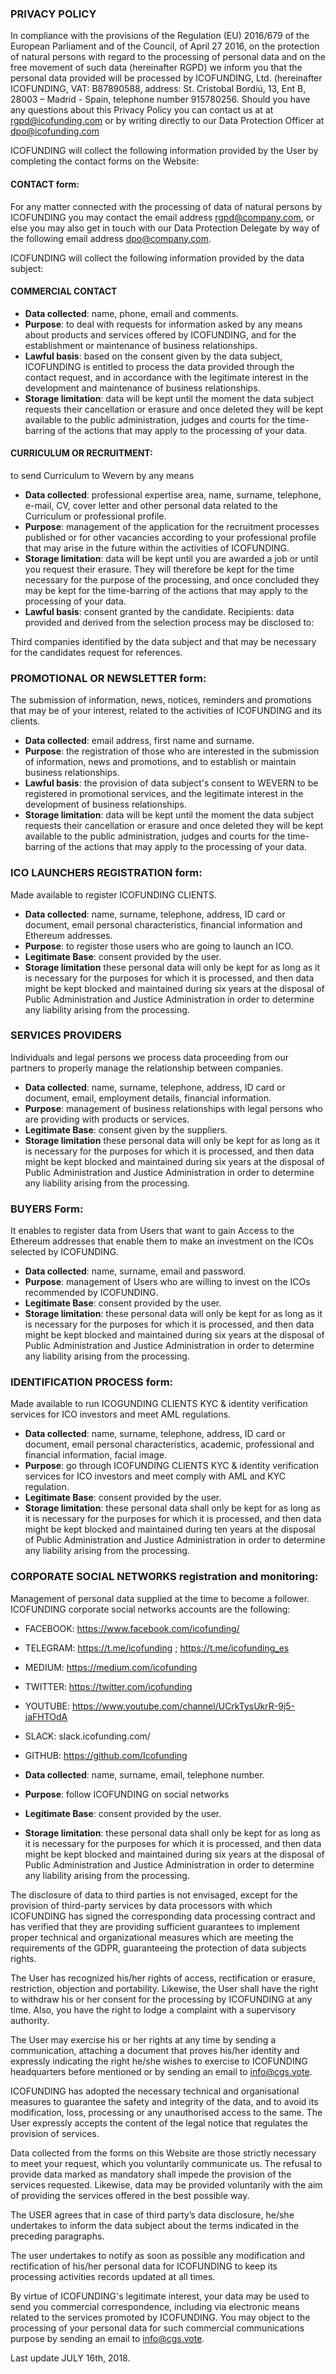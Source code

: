 ### PRIVACY POLICY

In compliance with the provisions of the Regulation (EU) 2016/679 of the European Parliament and of the
Council, of April 27 2016, on the protection of natural persons with regard to the processing of personal data and
on the free movement of such data (hereinafter RGPD) we inform you that the personal data provided will be
processed by ICOFUNDING, Ltd. (hereinafter ICOFUNDING, VAT: B87890588, address: St. Cristobal Bordiú,
13, Ent B, 28003 – Madrid - Spain, telephone number 915780256. Should you have any questions about this
Privacy Policy you can contact us at at rgpd@icofunding.com or by writing directly to our Data Protection Officer
at dpo@icofunding.com

ICOFUNDING will collect the following information provided by the User by completing the contact forms on the
Website:

#### CONTACT form: 

For any matter connected with the processing of data of natural persons by ICOFUNDING you may contact the email address rgpd@company.com, or else you may also get in touch with our Data Protection Delegate by way of the following email address dpo@company.com.

ICOFUNDING will collect the following information provided by the data subject:

#### COMMERCIAL CONTACT

* **Data collected**: name, phone, email and comments.
* **Purpose**: to deal with requests for information asked by any means about products and services offered by ICOFUNDING, and for the establishment or maintenance of business relationships.
* **Lawful basis**: based on the consent given by the data subject, ICOFUNDING is entitled to process the data provided through the contact request, and in accordance with the legitimate interest in the development and maintenance of business relationships.
* **Storage limitation**: data will be kept until the moment the data subject requests their cancellation or erasure and once deleted they will be kept available to the public administration, judges and courts for the time-barring of the actions that may apply to the processing of your data.

#### CURRICULUM OR RECRUITMENT: 

to send Curriculum to Wevern by any means

* **Data collected**: professional expertise area, name, surname, telephone, e-mail, CV, cover letter and other personal data related to the Curriculum or professional profile.
* **Purpose**: management of the application for the recruitment processes published or for other vacancies according to your professional profile that may arise in the future within the activities of ICOFUNDING.
* **Storage limitation**: data will be kept until you are awarded a job or until you request their erasure. They will therefore be kept for the time necessary for the purpose of the processing, and once concluded they may be kept for the time-barring of the actions that may apply to the processing of your data.
* **Lawful basis**: consent granted by the candidate.
Recipients: data provided and derived from the selection process may be disclosed to:

Third companies identified by the data subject and that may be necessary for the candidates
request for references.

### PROMOTIONAL OR NEWSLETTER form: 

The submission of information, news, notices, reminders and promotions that may be of your interest, related to the activities of ICOFUNDING and its clients.

* **Data collected**: email address, first name and surname.
* **Purpose**: the registration of those who are interested in the submission of information, news and promotions, and to establish or maintain business relationships.
* **Lawful basis**: the provision of data subject&#39;s consent to WEVERN to be registered in promotional services, and the legitimate interest in the development of business relationships.
* **Storage limitation**: data will be kept until the moment the data subject requests their cancellation or erasure and once deleted they will be kept available to the public administration, judges and courts for the time-barring of the actions that may apply to the processing of your data.

### ICO LAUNCHERS REGISTRATION form: 

Made available to register ICOFUNDING CLIENTS.

* **Data collected**:  name, surname, telephone, address, ID card or document, email personal characteristics, financial information and Ethereum addresses. 
* **Purpose**: to register those users who are going to launch an ICO.
* **Legitimate Base**: consent provided by the user.
* **Storage limitation** these personal data will only be kept for as long as it is necessary for the purposes for which it is processed, and then data might be kept blocked and maintained during six years at the disposal of Public Administration and Justice Administration in order to determine any liability arising from the processing.


### SERVICES PROVIDERS

Individuals and legal persons we process data proceeding from our partners to properly manage the relationship between companies.

* **Data collected**: name, surname, telephone, address, ID card or document, email, employment details, financial information.
* **Purpose**: management of business relationships with legal persons who are providing with products or services.
* **Legitimate Base**: consent given by the suppliers.
* **Storage limitation** these personal data will only be kept for as long as it is necessary for the purposes for which it is processed, and then data might be kept blocked and maintained during six years at the disposal of Public Administration and Justice Administration in order to determine any liability arising from the processing.

### BUYERS Form: 

It enables to register data from Users that want to gain Access to the Ethereum addresses that enable them to make an investment on the ICOs selected by ICOFUNDING.

* **Data collected**: name, surname, email and password.
* **Purpose**: management of Users who are willing to invest on the ICOs recommended by ICOFUNDING.
* **Legitimate Base**: consent provided by the user.
* **Storage limitation**: these personal data will only be kept for as long as it is necessary for the
purposes for which it is processed, and then data might be kept blocked and maintained during
six years at the disposal of Public Administration and Justice Administration in order to
determine any liability arising from the processing.

### IDENTIFICATION PROCESS form: 

Made available to run ICOGUNDING CLIENTS KYC & identity verification services for ICO investors and meet AML regulations.

* **Data collected**:  name, surname, telephone, address, ID card or document, email personal characteristics, academic, professional and financial information, facial image.
* **Purpose**: go through ICOFUNDING CLIENTS KYC & identity verification services for ICO investors and meet comply with AML and KYC regulation.
* **Legitimate Base**: consent provided by the user.
* **Storage limitation**: these personal data shall only be kept for as long as it is necessary for the purposes for which it is processed, and then data might be kept blocked and maintained during ten years at the disposal of Public Administration and Justice Administration in order to determine any liability arising from the processing.

### CORPORATE SOCIAL NETWORKS registration and monitoring: 

Management of personal data supplied at the time to become a follower. ICOFUNDING corporate social networks accounts are the following:
* FACEBOOK: https://www.facebook.com/icofunding/
* TELEGRAM: https://t.me/icofunding ; https://t.me/icofunding_es
* MEDIUM: https://medium.com/icofunding
* TWITTER: https://twitter.com/icofunding
* YOUTUBE: https://www.youtube.com/channel/UCrkTysUkrR-9j5-jaFHTOdA
* SLACK: slack.icofunding.com/
* GITHUB: https://github.com/Icofunding

* **Data collected**: name, surname, email, telephone number.
* **Purpose**: follow ICOFUNDING on social networks
* **Legitimate Base**: consent provided by the user.
* **Storage limitation**: these personal data shall only be kept for as long as it is necessary for the
purposes for which it is processed, and then data might be kept blocked and maintained during
six years at the disposal of Public Administration and Justice Administration in order to
determine any liability arising from the processing.

The disclosure of data to third parties is not envisaged, except for the provision of third-party services by data
processors with which ICOFUNDING has signed the corresponding data processing contract and has verified
that they are providing sufficient guarantees to implement proper technical and organizational measures which
are meeting the requirements of the GDPR, guaranteeing the protection of data subjects rights.

The User has recognized his/her rights of access, rectification or erasure, restriction, objection and portability.
Likewise, the User shall have the right to withdraw his or her consent for the processing by ICOFUNDING at any
time. Also, you have the right to lodge a complaint with a supervisory authority.

The User may exercise his or her rights at any time by sending a communication, attaching a document that
proves his/her identity and expressly indicating the right he/she wishes to exercise to ICOFUNDING
headquarters before mentioned or by sending an email to info@cgs.vote.

ICOFUNDING has adopted the necessary technical and organisational measures to guarantee the safety and
integrity of the data, and to avoid its modification, loss, processing or any unauthorised access to the same.
The User expressly accepts the content of the legal notice that regulates the provision of services.

Data collected from the forms on this Website are those strictly necessary to meet your request, which you
voluntarily communicate us. The refusal to provide data marked as mandatory shall impede the provision of the
services requested. Likewise, data may be provided voluntarily with the aim of providing the services offered in
the best possible way.

The USER agrees that in case of third party’s data disclosure, he/she undertakes to inform the data subject about
the terms indicated in the preceding paragraphs.

The user undertakes to notify as soon as possible any modification and rectification of his/her personal data for
ICOFUNDING to keep its processing activities records updated at all times.

By virtue of ICOFUNDING's legitimate interest, your data may be used to send you commercial correspondence,
including via electronic means related to the services promoted by ICOFUNDING. You may object to the
processing of your personal data for such commercial communications purpose by sending an email to
info@cgs.vote.

Last update JULY 16th, 2018.
